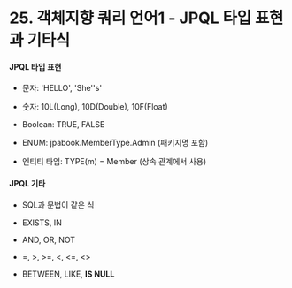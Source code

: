 # 25. 객체지향 쿼리 언어1 - JPQL 타입 표현과 기타식

#### JPQL 타입 표현

- 문자:  'HELLO', 'She''s'

- 숫자: 10L(Long), 10D(Double), 10F(Float)

- Boolean: TRUE, FALSE 

- ENUM: jpabook.MemberType.Admin (패키지명 포함) 

- 엔티티 타입: TYPE(m) = Member (상속 관계에서 사용)

#### JPQL 기타

- SQL과 문법이 같은 식

- EXISTS, IN

- AND, OR, NOT

- =, >, >=, <, <=, <>

- BETWEEN, LIKE, **IS NULL**
